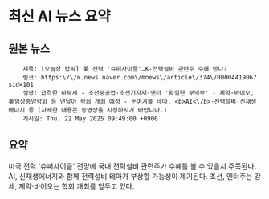 # 최신 AI 뉴스 요약

## 원본 뉴스
		제목: [오늘장 탑픽] 美 전력 '슈퍼사이클'…K-전력설비 관련주 수혜 받나?
		링크: https:\/\/n.news.naver.com\/mnews\/article\/374\/0000441906?sid=101
		설명: 급격한 하락세 - 조선중공업·조선기자재·엔터 '확실한 부익부' - 제약·바이오, 美임상종양학회 등 연달아 학회 개최 예정 - 눈여겨볼 테마, <b>AI<\/b>·전력설비·신재생에너지 등 (자세한 내용은 동영상을 시청하시기 바랍니다.)
		게시일: Thu, 22 May 2025 09:49:00 +0900


## 요약
미국 전력 '슈퍼사이클' 전망에 국내 전력설비 관련주가 수혜를 볼 수 있을지 주목된다. AI, 신재생에너지와 함께 전력설비 테마가 부상할 가능성이 제기된다. 조선, 엔터주는 강세, 제약·바이오는 학회 개최를 앞두고 있다.
